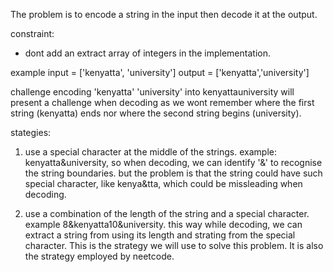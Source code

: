 The problem is to encode a string in the input then decode it at the output. 

constraint:
- dont add an extract array of integers in the implementation.

example
input = ['kenyatta', 'university']
output = ['kenyatta','university']

challenge
encoding 'kenyatta' 'university' into kenyattauniversity will present a challenge when decoding as we wont remember where the first string (kenyatta) ends nor where the second string begins (university). 

stategies:
1. use a special character at the middle of the strings. 
example:
kenyatta&university, so when decoding, we can identify '&' to recognise the string boundaries.
but the problem is that the string could have such special character, like kenya&tta, which could be missleading when decoding. 

2. use a combination of the length of the string and a special character. example
8&kenyatta10&university. this way while decoding, we can extract a string from using its length and strating from the special character. This is the strategy we will use to solve this problem. It is also the strategy employed by neetcode. 